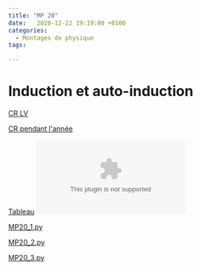 ```yaml
---
title: "MP 20"
date:   2020-12-22 19:19:00 +0100
categories:
  - Montages de physique
tags:

---
```

# Induction et auto-induction

[CR LV](/assets/pdf/MP20.pdf)
<object class="pdf fitvidsignore" data="/assets/pdf/MP20.pdf" type="application/pdf"></object>

[CR pendant l'année](/assets/pdf/MP20_CR.pdf)
<object class="pdf fitvidsignore" data="/assets/pdf/MP20_CR.pdf" type="application/pdf"></object>

[Tableau](/assets/jpeg/MP20_tableau.png)
<object class="pdf fitvidsignore" data="/assets/jpeg/MP20_tableau1.png" type="application/png"></object>

<a href="/assets/python/MP20_1.py" download>MP20_1.py</a> 

<a href="/assets/python/MP20_2.py" download>MP20_2.py</a>

<a href="/assets/python/MP20_3.py" download>MP20_3.py</a>

